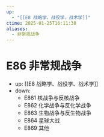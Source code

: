 ```yaml
---
up:
  - "[[E8 战略学、战役学、战术学]]"
ctime: 2025-01-25T16:11:38
aliases:
  - 非常规战争
---
```


# E86 非常规战争

- up: [[E8 战略学、战役学、战术学]]
- down:	
	- E861 核战争与反核战争
	- E862 化学战争与反化学战争
	- E863 生物战争与反生物战争
	- E864 星球大战
	- E869 其他
	
